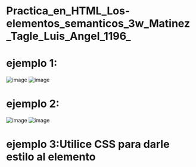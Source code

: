 # Practica_en_HTML_Los-elementos_semanticos_3w_Matinez_Tagle_Luis_Angel_1196_
# ejemplo 1:
![image](https://github.com/user-attachments/assets/a923680f-d7d1-4323-9172-c3b680e6e6a4)
![image](https://github.com/user-attachments/assets/a3acfded-e823-46fe-8c87-75f9be8d7413)

# ejemplo 2:
![image](https://github.com/user-attachments/assets/a070a86a-0d7e-40ab-8e5c-a3d1ca9bf943)
![image](https://github.com/user-attachments/assets/049880a1-9a3f-4d51-a36f-a0d5b42a3461)

# ejemplo 3:Utilice CSS para darle estilo al elemento <article>






